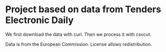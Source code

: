 # Project based on data from Tenders Electronic Daily
We first download the data with curl. Then we process it with csvcut.

Data is from the European Commission. License allows redistribution.